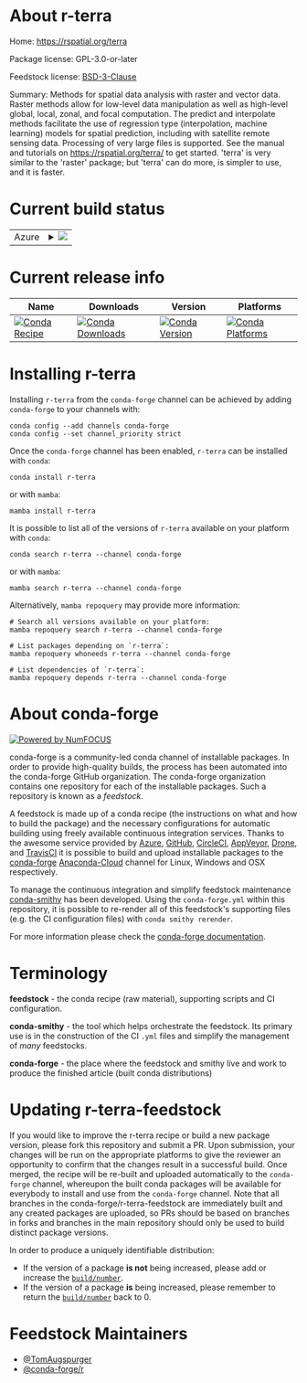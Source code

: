 About r-terra
=============

Home: https://rspatial.org/terra

Package license: GPL-3.0-or-later

Feedstock license: [BSD-3-Clause](https://github.com/conda-forge/r-terra-feedstock/blob/main/LICENSE.txt)

Summary: Methods for spatial data analysis with raster and vector data. Raster methods allow for low-level data manipulation as well as high-level global, local, zonal, and focal computation. The predict and interpolate methods facilitate the use of regression type (interpolation, machine learning) models for spatial prediction, including with satellite remote sensing data. Processing of very large files is supported. See the manual and tutorials on <https://rspatial.org/terra/> to get started. 'terra' is very similar to the 'raster' package; but 'terra' can do more, is simpler to use, and it is faster.

Current build status
====================


<table>
    
  <tr>
    <td>Azure</td>
    <td>
      <details>
        <summary>
          <a href="https://dev.azure.com/conda-forge/feedstock-builds/_build/latest?definitionId=12694&branchName=main">
            <img src="https://dev.azure.com/conda-forge/feedstock-builds/_apis/build/status/r-terra-feedstock?branchName=main">
          </a>
        </summary>
        <table>
          <thead><tr><th>Variant</th><th>Status</th></tr></thead>
          <tbody><tr>
              <td>linux_64_r_base4.0</td>
              <td>
                <a href="https://dev.azure.com/conda-forge/feedstock-builds/_build/latest?definitionId=12694&branchName=main">
                  <img src="https://dev.azure.com/conda-forge/feedstock-builds/_apis/build/status/r-terra-feedstock?branchName=main&jobName=linux&configuration=linux_64_r_base4.0" alt="variant">
                </a>
              </td>
            </tr><tr>
              <td>linux_64_r_base4.1</td>
              <td>
                <a href="https://dev.azure.com/conda-forge/feedstock-builds/_build/latest?definitionId=12694&branchName=main">
                  <img src="https://dev.azure.com/conda-forge/feedstock-builds/_apis/build/status/r-terra-feedstock?branchName=main&jobName=linux&configuration=linux_64_r_base4.1" alt="variant">
                </a>
              </td>
            </tr><tr>
              <td>linux_aarch64_r_base4.0</td>
              <td>
                <a href="https://dev.azure.com/conda-forge/feedstock-builds/_build/latest?definitionId=12694&branchName=main">
                  <img src="https://dev.azure.com/conda-forge/feedstock-builds/_apis/build/status/r-terra-feedstock?branchName=main&jobName=linux&configuration=linux_aarch64_r_base4.0" alt="variant">
                </a>
              </td>
            </tr><tr>
              <td>linux_aarch64_r_base4.1</td>
              <td>
                <a href="https://dev.azure.com/conda-forge/feedstock-builds/_build/latest?definitionId=12694&branchName=main">
                  <img src="https://dev.azure.com/conda-forge/feedstock-builds/_apis/build/status/r-terra-feedstock?branchName=main&jobName=linux&configuration=linux_aarch64_r_base4.1" alt="variant">
                </a>
              </td>
            </tr><tr>
              <td>linux_ppc64le_r_base4.0</td>
              <td>
                <a href="https://dev.azure.com/conda-forge/feedstock-builds/_build/latest?definitionId=12694&branchName=main">
                  <img src="https://dev.azure.com/conda-forge/feedstock-builds/_apis/build/status/r-terra-feedstock?branchName=main&jobName=linux&configuration=linux_ppc64le_r_base4.0" alt="variant">
                </a>
              </td>
            </tr><tr>
              <td>linux_ppc64le_r_base4.1</td>
              <td>
                <a href="https://dev.azure.com/conda-forge/feedstock-builds/_build/latest?definitionId=12694&branchName=main">
                  <img src="https://dev.azure.com/conda-forge/feedstock-builds/_apis/build/status/r-terra-feedstock?branchName=main&jobName=linux&configuration=linux_ppc64le_r_base4.1" alt="variant">
                </a>
              </td>
            </tr><tr>
              <td>osx_64_r_base4.0</td>
              <td>
                <a href="https://dev.azure.com/conda-forge/feedstock-builds/_build/latest?definitionId=12694&branchName=main">
                  <img src="https://dev.azure.com/conda-forge/feedstock-builds/_apis/build/status/r-terra-feedstock?branchName=main&jobName=osx&configuration=osx_64_r_base4.0" alt="variant">
                </a>
              </td>
            </tr><tr>
              <td>osx_64_r_base4.1</td>
              <td>
                <a href="https://dev.azure.com/conda-forge/feedstock-builds/_build/latest?definitionId=12694&branchName=main">
                  <img src="https://dev.azure.com/conda-forge/feedstock-builds/_apis/build/status/r-terra-feedstock?branchName=main&jobName=osx&configuration=osx_64_r_base4.1" alt="variant">
                </a>
              </td>
            </tr><tr>
              <td>win_64_r_base4.0</td>
              <td>
                <a href="https://dev.azure.com/conda-forge/feedstock-builds/_build/latest?definitionId=12694&branchName=main">
                  <img src="https://dev.azure.com/conda-forge/feedstock-builds/_apis/build/status/r-terra-feedstock?branchName=main&jobName=win&configuration=win_64_r_base4.0" alt="variant">
                </a>
              </td>
            </tr><tr>
              <td>win_64_r_base4.1</td>
              <td>
                <a href="https://dev.azure.com/conda-forge/feedstock-builds/_build/latest?definitionId=12694&branchName=main">
                  <img src="https://dev.azure.com/conda-forge/feedstock-builds/_apis/build/status/r-terra-feedstock?branchName=main&jobName=win&configuration=win_64_r_base4.1" alt="variant">
                </a>
              </td>
            </tr>
          </tbody>
        </table>
      </details>
    </td>
  </tr>
</table>

Current release info
====================

| Name | Downloads | Version | Platforms |
| --- | --- | --- | --- |
| [![Conda Recipe](https://img.shields.io/badge/recipe-r--terra-green.svg)](https://anaconda.org/conda-forge/r-terra) | [![Conda Downloads](https://img.shields.io/conda/dn/conda-forge/r-terra.svg)](https://anaconda.org/conda-forge/r-terra) | [![Conda Version](https://img.shields.io/conda/vn/conda-forge/r-terra.svg)](https://anaconda.org/conda-forge/r-terra) | [![Conda Platforms](https://img.shields.io/conda/pn/conda-forge/r-terra.svg)](https://anaconda.org/conda-forge/r-terra) |

Installing r-terra
==================

Installing `r-terra` from the `conda-forge` channel can be achieved by adding `conda-forge` to your channels with:

```
conda config --add channels conda-forge
conda config --set channel_priority strict
```

Once the `conda-forge` channel has been enabled, `r-terra` can be installed with `conda`:

```
conda install r-terra
```

or with `mamba`:

```
mamba install r-terra
```

It is possible to list all of the versions of `r-terra` available on your platform with `conda`:

```
conda search r-terra --channel conda-forge
```

or with `mamba`:

```
mamba search r-terra --channel conda-forge
```

Alternatively, `mamba repoquery` may provide more information:

```
# Search all versions available on your platform:
mamba repoquery search r-terra --channel conda-forge

# List packages depending on `r-terra`:
mamba repoquery whoneeds r-terra --channel conda-forge

# List dependencies of `r-terra`:
mamba repoquery depends r-terra --channel conda-forge
```


About conda-forge
=================

[![Powered by
NumFOCUS](https://img.shields.io/badge/powered%20by-NumFOCUS-orange.svg?style=flat&colorA=E1523D&colorB=007D8A)](https://numfocus.org)

conda-forge is a community-led conda channel of installable packages.
In order to provide high-quality builds, the process has been automated into the
conda-forge GitHub organization. The conda-forge organization contains one repository
for each of the installable packages. Such a repository is known as a *feedstock*.

A feedstock is made up of a conda recipe (the instructions on what and how to build
the package) and the necessary configurations for automatic building using freely
available continuous integration services. Thanks to the awesome service provided by
[Azure](https://azure.microsoft.com/en-us/services/devops/), [GitHub](https://github.com/),
[CircleCI](https://circleci.com/), [AppVeyor](https://www.appveyor.com/),
[Drone](https://cloud.drone.io/welcome), and [TravisCI](https://travis-ci.com/)
it is possible to build and upload installable packages to the
[conda-forge](https://anaconda.org/conda-forge) [Anaconda-Cloud](https://anaconda.org/)
channel for Linux, Windows and OSX respectively.

To manage the continuous integration and simplify feedstock maintenance
[conda-smithy](https://github.com/conda-forge/conda-smithy) has been developed.
Using the ``conda-forge.yml`` within this repository, it is possible to re-render all of
this feedstock's supporting files (e.g. the CI configuration files) with ``conda smithy rerender``.

For more information please check the [conda-forge documentation](https://conda-forge.org/docs/).

Terminology
===========

**feedstock** - the conda recipe (raw material), supporting scripts and CI configuration.

**conda-smithy** - the tool which helps orchestrate the feedstock.
                   Its primary use is in the construction of the CI ``.yml`` files
                   and simplify the management of *many* feedstocks.

**conda-forge** - the place where the feedstock and smithy live and work to
                  produce the finished article (built conda distributions)


Updating r-terra-feedstock
==========================

If you would like to improve the r-terra recipe or build a new
package version, please fork this repository and submit a PR. Upon submission,
your changes will be run on the appropriate platforms to give the reviewer an
opportunity to confirm that the changes result in a successful build. Once
merged, the recipe will be re-built and uploaded automatically to the
`conda-forge` channel, whereupon the built conda packages will be available for
everybody to install and use from the `conda-forge` channel.
Note that all branches in the conda-forge/r-terra-feedstock are
immediately built and any created packages are uploaded, so PRs should be based
on branches in forks and branches in the main repository should only be used to
build distinct package versions.

In order to produce a uniquely identifiable distribution:
 * If the version of a package **is not** being increased, please add or increase
   the [``build/number``](https://docs.conda.io/projects/conda-build/en/latest/resources/define-metadata.html#build-number-and-string).
 * If the version of a package **is** being increased, please remember to return
   the [``build/number``](https://docs.conda.io/projects/conda-build/en/latest/resources/define-metadata.html#build-number-and-string)
   back to 0.

Feedstock Maintainers
=====================

* [@TomAugspurger](https://github.com/TomAugspurger/)
* [@conda-forge/r](https://github.com/conda-forge/r/)

